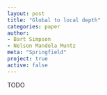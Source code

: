 ```yaml
---
layout: post
title: "Global to local depth"
categories: paper
author:
- Bart Simpson
- Nelson Mandela Muntz
meta: "Springfield"
project: true
active: false
---
```


TODO
